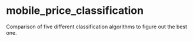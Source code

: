 # mobile_price_classification
Comparison of five different classification algorithms to figure out the best one.
